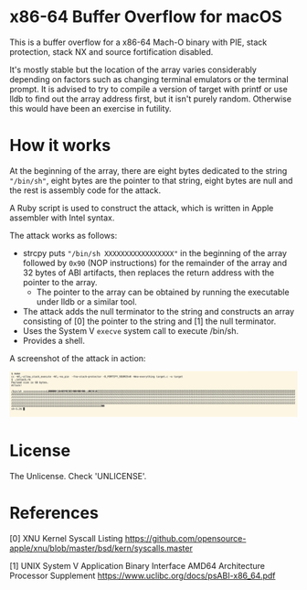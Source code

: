 # x86-64 Buffer Overflow for macOS
This is a buffer overflow for a x86-64 Mach-O binary with PIE, stack protection, stack NX and source fortification disabled.

It's mostly stable but the location of the array varies considerably depending on factors such as changing terminal emulators or the terminal prompt. It is advised to try to compile a version of target with printf or use lldb to find out the array address first, but it isn't purely random. Otherwise this would have been an exercise in futility.

# How it works
At the beginning of the array, there are eight bytes dedicated to the string `"/bin/sh"`, eight bytes are the pointer to that string, eight bytes are null and the rest is assembly code for the attack.

A Ruby script is used to construct the attack, which is written in Apple assembler with Intel syntax.

The attack works as follows:
* strcpy puts `"/bin/sh XXXXXXXXXXXXXXXXX"` in the beginning of the array followed by `0x90` (NOP instructions) for the remainder of the array and 32 bytes of ABI artifacts, then replaces the return address with the pointer to the array.
    * The pointer to the array can be obtained by running the executable under lldb or a similar tool.
* The attack adds the null terminator to the string and constructs an array consisting of [0] the pointer to the string and [1] the null terminator.
* Uses the System V `execve` system call to execute /bin/sh.
* Provides a shell.

A screenshot of the attack in action:

![Screenshot](Screenshot.jpg)

# License
The Unlicense. Check 'UNLICENSE'.

# References
[0] XNU Kernel Syscall Listing https://github.com/opensource-apple/xnu/blob/master/bsd/kern/syscalls.master

[1] UNIX System V Application Binary Interface AMD64 Architecture Processor Supplement https://www.uclibc.org/docs/psABI-x86_64.pdf